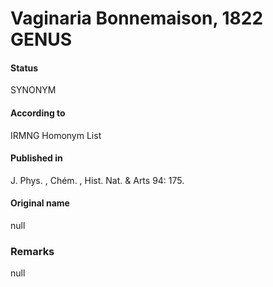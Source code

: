 # Vaginaria Bonnemaison, 1822 GENUS

#### Status
SYNONYM

#### According to
IRMNG Homonym List

#### Published in
J. Phys. , Chém. , Hist. Nat. & Arts 94: 175.

#### Original name
null

### Remarks
null